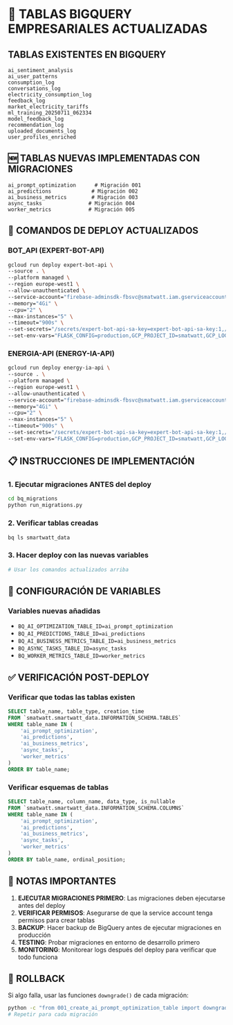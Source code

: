 # 🏢 TABLAS BIGQUERY EMPRESARIALES ACTUALIZADAS

## TABLAS EXISTENTES EN BIGQUERY

```
ai_sentiment_analysis
ai_user_patterns
consumption_log
conversations_log
electricity_consumption_log
feedback_log
market_electricity_tariffs
ml_training_20250711_062334
model_feedback_log
recommendation_log
uploaded_documents_log
user_profiles_enriched
```

## 🆕 TABLAS NUEVAS IMPLEMENTADAS CON MIGRACIONES

```
ai_prompt_optimization      # Migración 001
ai_predictions             # Migración 002
ai_business_metrics        # Migración 003
async_tasks               # Migración 004
worker_metrics            # Migración 005
```

## 🚀 COMANDOS DE DEPLOY ACTUALIZADOS

### BOT_API (EXPERT-BOT-API)

```bash
gcloud run deploy expert-bot-api \
--source . \
--platform managed \
--region europe-west1 \
--allow-unauthenticated \
--service-account="firebase-adminsdk-fbsvc@smatwatt.iam.gserviceaccount.com" \
--memory="4Gi" \
--cpu="2" \
--max-instances="5" \
--timeout="900s" \
--set-secrets="/secrets/expert-bot-api-sa-key=expert-bot-api-sa-key:1,/credentials/firebase-adminsdk-key=firebase-adminsdk-key:1" \
--set-env-vars="FLASK_CONFIG=production,GCP_PROJECT_ID=smatwatt,GCP_LOCATION=eu,BQ_DATASET_ID=smartwatt_data,GCS_INVOICE_BUCKET=smatwatt-model-exports-smatwatt-final,BQ_UPLOADED_DOCS_TABLE_ID=uploaded_documents_log,BQ_CONSUMPTION_LOG_TABLE_ID=consumption_log,BQ_CONVERSATIONS_TABLE_ID=conversations_log,BQ_FEEDBACK_TABLE_ID=feedback_log,BQ_USER_PROFILES_TABLE_ID=user_profiles_enriched,PUBSUB_CONSUMPTION_TOPIC_ID=consumption-topic,GEMINI_API_KEY=AIzaSyCONKtpEAWHM5xtq-C3YTX8xsmFnHo0goE,ENERGY_IA_API_URL=https://energy-ia-api-1010012211318.europe-west1.run.app,OPENWEATHER_API_KEY=8f91cb80de36de44e701ff196ea256e8,CORS_ORIGINS=https://smarwatt.com,AI_LEARNING_ENABLED=true,BQ_AI_SENTIMENT_TABLE_ID=ai_sentiment_analysis,BQ_AI_PATTERNS_TABLE_ID=ai_user_patterns,BQ_AI_OPTIMIZATION_TABLE_ID=ai_prompt_optimization,BQ_AI_PREDICTIONS_TABLE_ID=ai_predictions,BQ_AI_BUSINESS_METRICS_TABLE_ID=ai_business_metrics,BQ_ASYNC_TASKS_TABLE_ID=async_tasks,BQ_WORKER_METRICS_TABLE_ID=worker_metrics,SECRET_KEY=MTvrA_NDjZ11l6wCEFcxVr6A7R1iI8AAeyQG6oRUv2I"
```

### ENERGIA-API (ENERGY-IA-API)

```bash
gcloud run deploy energy-ia-api \
--source . \
--platform managed \
--region europe-west1 \
--allow-unauthenticated \
--service-account="firebase-adminsdk-fbsvc@smatwatt.iam.gserviceaccount.com" \
--memory="4Gi" \
--cpu="2" \
--max-instances="5" \
--timeout="900s" \
--set-secrets="/secrets/expert-bot-api-sa-key=expert-bot-api-sa-key:1,/credentials/firebase-adminsdk-key=firebase-adminsdk-key:1" \
--set-env-vars="FLASK_CONFIG=production,GCP_PROJECT_ID=smatwatt,GCP_LOCATION=eu,EXPERT_BOT_API_URL=https://expert-bot-api-1010012211318.europe-west1.run.app,BQ_DATASET_ID=smartwatt_data,TARIFF_RECOMMENDER_ENDPOINT_ID=1334169399375953920,BQ_MARKET_TARIFFS_TABLE_ID=market_electricity_tariffs,BQ_RECOMMENDATION_LOG_TABLE_ID=recommendation_log,BQ_USER_PROFILES_TABLE_ID=user_profiles_enriched,BQ_CONSUMPTION_LOG_TABLE_ID=consumption_log,BQ_UPLOADED_DOCS_TABLE_ID=uploaded_documents_log,BQ_CONVERSATIONS_TABLE_ID=conversations_log,BQ_FEEDBACK_TABLE_ID=feedback_log,PUBSUB_CONSUMPTION_TOPIC_ID=consumption-topic,GCS_INVOICE_BUCKET=smatwatt-model-exports-smatwatt-final,GEMINI_API_KEY=AIzaSyCONKtpEAWHM5xtq-C3YTX8xsmFnHo0goE,OPENWEATHER_API_KEY=8f91cb80de36de44e701ff196ea256e8,CORS_ORIGINS=https://smarwatt.com,SECRET_KEY=MTvrA_NDjZ11l6wCEFcxVr6A7R1iI8AAeyQG6oRUv2I"
```

## 📋 INSTRUCCIONES DE IMPLEMENTACIÓN

### 1. Ejecutar migraciones ANTES del deploy

```bash
cd bq_migrations
python run_migrations.py
```

### 2. Verificar tablas creadas

```bash
bq ls smartwatt_data
```

### 3. Hacer deploy con las nuevas variables

```bash
# Usar los comandos actualizados arriba
```

## 🔧 CONFIGURACIÓN DE VARIABLES

### Variables nuevas añadidas

- `BQ_AI_OPTIMIZATION_TABLE_ID=ai_prompt_optimization`
- `BQ_AI_PREDICTIONS_TABLE_ID=ai_predictions`
- `BQ_AI_BUSINESS_METRICS_TABLE_ID=ai_business_metrics`
- `BQ_ASYNC_TASKS_TABLE_ID=async_tasks`
- `BQ_WORKER_METRICS_TABLE_ID=worker_metrics`

## ✅ VERIFICACIÓN POST-DEPLOY

### Verificar que todas las tablas existen

```sql
SELECT table_name, table_type, creation_time
FROM `smatwatt.smartwatt_data.INFORMATION_SCHEMA.TABLES`
WHERE table_name IN (
    'ai_prompt_optimization',
    'ai_predictions',
    'ai_business_metrics',
    'async_tasks',
    'worker_metrics'
)
ORDER BY table_name;
```

### Verificar esquemas de tablas

```sql
SELECT table_name, column_name, data_type, is_nullable
FROM `smatwatt.smartwatt_data.INFORMATION_SCHEMA.COLUMNS`
WHERE table_name IN (
    'ai_prompt_optimization',
    'ai_predictions',
    'ai_business_metrics',
    'async_tasks',
    'worker_metrics'
)
ORDER BY table_name, ordinal_position;
```

## 🚨 NOTAS IMPORTANTES

1. **EJECUTAR MIGRACIONES PRIMERO**: Las migraciones deben ejecutarse antes del deploy
2. **VERIFICAR PERMISOS**: Asegurarse de que la service account tenga permisos para crear tablas
3. **BACKUP**: Hacer backup de BigQuery antes de ejecutar migraciones en producción
4. **TESTING**: Probar migraciones en entorno de desarrollo primero
5. **MONITORING**: Monitorear logs después del deploy para verificar que todo funciona

## 🔄 ROLLBACK

Si algo falla, usar las funciones `downgrade()` de cada migración:

```bash
python -c "from 001_create_ai_prompt_optimization_table import downgrade; downgrade()"
# Repetir para cada migración
```
